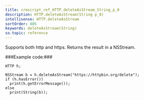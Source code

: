 ```yaml
---
title: crmscript_ref_HTTP_deleteAsStream_String_p_0
description: HTTP.deleteAsStream(String p_0)
intellisense: HTTP.deleteAsStream
sortOrder: 405
keywords: deleteAsStream(String)
so.topic: reference
---
```


Supports both http and https. Returns the result in a NSStream.



###Example code:###


    HTTP h;
    
    NSStream b = h.deleteAsStream("https://httpbin.org/delete");
    if (h.hasError())
      print(h.getErrorMessage());
    else
      print(String(b));


